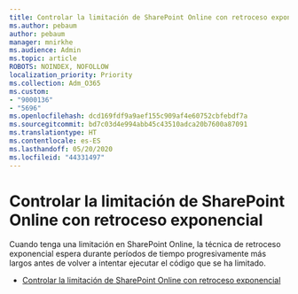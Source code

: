 ```yaml
---
title: Controlar la limitación de SharePoint Online con retroceso exponencial
ms.author: pebaum
author: pebaum
manager: mnirkhe
ms.audience: Admin
ms.topic: article
ROBOTS: NOINDEX, NOFOLLOW
localization_priority: Priority
ms.collection: Adm_O365
ms.custom:
- "9000136"
- "5696"
ms.openlocfilehash: dcd169fdf9a9aef155c909af4e60752cbfebdf7a
ms.sourcegitcommit: bd7c03d4e994abb45c43510adca20b7600a87091
ms.translationtype: HT
ms.contentlocale: es-ES
ms.lasthandoff: 05/20/2020
ms.locfileid: "44331497"
---
```

# <a name="handle-sharepoint-online-throttling-by-using-exponential-back-off"></a>Controlar la limitación de SharePoint Online con retroceso exponencial

Cuando tenga una limitación en SharePoint Online, la técnica de retroceso exponencial espera durante períodos de tiempo progresivamente más largos antes de volver a intentar ejecutar el código que se ha limitado.

- [Controlar la limitación de SharePoint Online con retroceso exponencial](https://docs.microsoft.com/sharepoint/dev/solution-guidance/handle-sharepoint-online-throttling-by-using-exponential-back-off)

